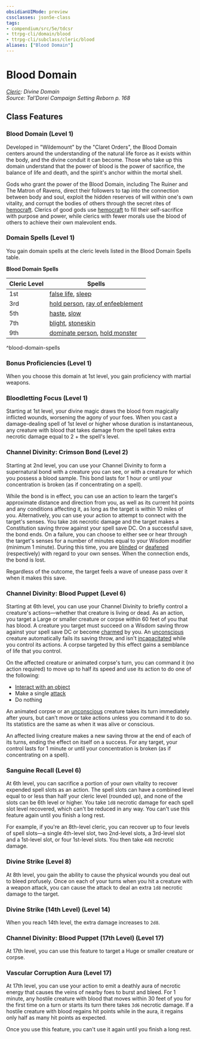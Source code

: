 ```yaml
---
obsidianUIMode: preview
cssclasses: json5e-class
tags:
- compendium/src/5e/tdcsr
- ttrpg-cli/domain/blood
- ttrpg-cli/subclass/cleric/blood
aliases: ["Blood Domain"]
---
```

# Blood Domain
*[Cleric](cleric.md): Divine Domain*  
*Source: Tal'Dorei Campaign Setting Reborn p. 168*  


## Class Features

### Blood Domain (Level 1)

Developed in "Wildemount" by the "Claret Orders", the Blood Domain centers around the understanding of the natural life force as it exists within the body, and the divine conduit it can become. Those who take up this domain understand that the power of blood is the power of sacrifice, the balance of life and death, and the spirit's anchor within the mortal shell.

Gods who grant the power of the Blood Domain, including The Ruiner and The Matron of Ravens, direct their followers to tap into the connection between body and soul, exploit the hidden reserves of will within one's own vitality, and corrupt the bodies of others through the secret rites of [hemocraft](/3-Mechanics/CLI/rules/variant-rules/hemocraft-tdcsr.md). Clerics of good gods use [hemocraft](/3-Mechanics/CLI/rules/variant-rules/hemocraft-tdcsr.md) to fill their self-sacrifice with purpose and power, while clerics with fewer morals use the blood of others to achieve their own malevolent ends.

### Domain Spells (Level 1)

You gain domain spells at the cleric levels listed in the Blood Domain Spells table.

**Blood Domain Spells**

| Cleric Level | Spells |
|--------------|--------|
| 1st | [false life](/3-Mechanics/CLI/spells/false-life.md), [sleep](/3-Mechanics/CLI/spells/sleep.md) |
| 3rd | [hold person](/3-Mechanics/CLI/spells/hold-person.md), [ray of enfeeblement](/3-Mechanics/CLI/spells/ray-of-enfeeblement.md) |
| 5th | [haste](/3-Mechanics/CLI/spells/haste.md), [slow](/3-Mechanics/CLI/spells/slow.md) |
| 7th | [blight](/3-Mechanics/CLI/spells/blight.md), [stoneskin](/3-Mechanics/CLI/spells/stoneskin.md) |
| 9th | [dominate person](/3-Mechanics/CLI/spells/dominate-person.md), [hold monster](/3-Mechanics/CLI/spells/hold-monster.md) |
^blood-domain-spells

### Bonus Proficiencies (Level 1)

When you choose this domain at 1st level, you gain proficiency with martial weapons.

### Bloodletting Focus (Level 1)

Starting at 1st level, your divine magic draws the blood from magically inflicted wounds, worsening the agony of your foes. When you cast a damage-dealing spell of 1st level or higher whose duration is instantaneous, any creature with blood that takes damage from the spell takes extra necrotic damage equal to 2 + the spell's level.

### Channel Divinity: Crimson Bond (Level 2)

Starting at 2nd level, you can use your Channel Divinity to form a supernatural bond with a creature you can see, or with a creature for which you possess a blood sample. This bond lasts for 1 hour or until your concentration is broken (as if concentrating on a spell).

While the bond is in effect, you can use an action to learn the target's approximate distance and direction from you, as well as its current hit points and any conditions affecting it, as long as the target is within 10 miles of you. Alternatively, you can use your action to attempt to connect with the target's senses. You take `2d6` necrotic damage and the target makes a Constitution saving throw against your spell save DC. On a successful save, the bond ends. On a failure, you can choose to either see or hear through the target's senses for a number of minutes equal to your Wisdom modifier (minimum 1 minute). During this time, you are [blinded](/3-Mechanics/CLI/rules/conditions.md#blinded) or [deafened](/3-Mechanics/CLI/rules/conditions.md#deafened) (respectively) with regard to your own senses. When the connection ends, the bond is lost.

Regardless of the outcome, the target feels a wave of unease pass over it when it makes this save.

### Channel Divinity: Blood Puppet (Level 6)

Starting at 6th level, you can use your Channel Divinity to briefly control a creature's actions—whether that creature is living or dead. As an action, you target a Large or smaller creature or corpse within 60 feet of you that has blood. A creature you target must succeed on a Wisdom saving throw against your spell save DC or become [charmed](/3-Mechanics/CLI/rules/conditions.md#charmed) by you. An [unconscious](/3-Mechanics/CLI/rules/conditions.md#unconscious) creature automatically fails its saving throw, and isn't [incapacitated](/3-Mechanics/CLI/rules/conditions.md#incapacitated) while you control its actions. A corpse targeted by this effect gains a semblance of life that you control.

On the affected creature or animated corpse's turn, you can command it (no action required) to move up to half its speed and use its action to do one of the following:

- [Interact with an object](/3-Mechanics/CLI/rules/actions.md#Use%20an%20Object)  
- Make a single [attack](/3-Mechanics/CLI/rules/actions.md#attack)  
- Do nothing  

An animated corpse or an [unconscious](/3-Mechanics/CLI/rules/conditions.md#unconscious) creature takes its turn immediately after yours, but can't move or take actions unless you command it to do so. Its statistics are the same as when it was alive or conscious.

An affected living creature makes a new saving throw at the end of each of its turns, ending the effect on itself on a success. For any target, your control lasts for 1 minute or until your concentration is broken (as if concentrating on a spell).

### Sanguine Recall (Level 6)

At 6th level, you can sacrifice a portion of your own vitality to recover expended spell slots as an action. The spell slots can have a combined level equal to or less than half your cleric level (rounded up), and none of the slots can be 6th level or higher. You take `1d8` necrotic damage for each spell slot level recovered, which can't be reduced in any way. You can't use this feature again until you finish a long rest.

For example, if you're an 8th-level cleric, you can recover up to four levels of spell slots—a single 4th-level slot, two 2nd-level slots, a 3rd-level slot and a 1st-level slot, or four 1st-level slots. You then take `4d8` necrotic damage.

### Divine Strike (Level 8)

At 8th level, you gain the ability to cause the physical wounds you deal out to bleed profusely. Once on each of your turns when you hit a creature with a weapon attack, you can cause the attack to deal an extra `1d8` necrotic damage to the target.

### Divine Strike (14th Level) (Level 14)

When you reach 14th level, the extra damage increases to `2d8`.

### Channel Divinity: Blood Puppet (17th Level) (Level 17)

At 17th level, you can use this feature to target a Huge or smaller creature or corpse.

### Vascular Corruption Aura (Level 17)

At 17th level, you can use your action to emit a deathly aura of necrotic energy that causes the veins of nearby foes to burst and bleed. For 1 minute, any hostile creature with blood that moves within 30 feet of you for the first time on a turn or starts its turn there takes `3d6` necrotic damage. If a hostile creature with blood regains hit points while in the aura, it regains only half as many hit points as expected.

Once you use this feature, you can't use it again until you finish a long rest.